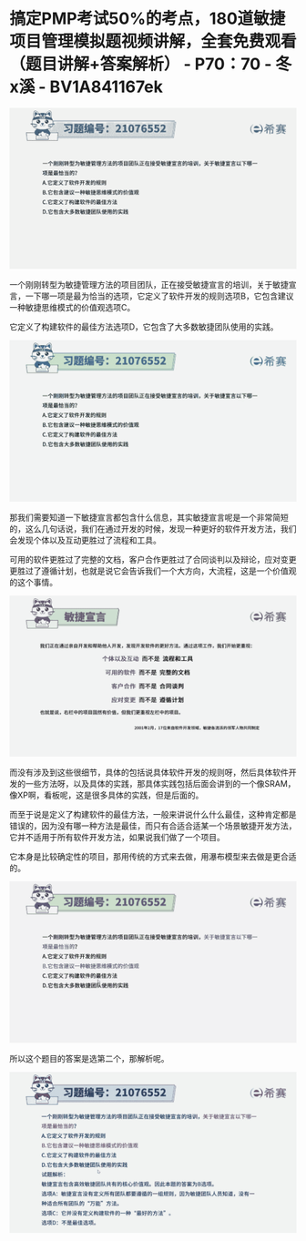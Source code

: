 # 搞定PMP考试50%的考点，180道敏捷项目管理模拟题视频讲解，全套免费观看（题目讲解+答案解析） - P70：70 - 冬x溪 - BV1A841167ek

![](img/5ce67292f66cea77e64c2311c1879bbe_0.png)

一个刚刚转型为敏捷管理方法的项目团队，正在接受敏捷宣言的培训，关于敏捷宣言，一下哪一项是最为恰当的选项，它定义了软件开发的规则选项B，它包含建议一种敏捷思维模式的价值观选项C。

它定义了构建软件的最佳方法选项D，它包含了大多数敏捷团队使用的实践。

![](img/5ce67292f66cea77e64c2311c1879bbe_2.png)

那我们需要知道一下敏捷宣言都包含什么信息，其实敏捷宣言呢是一个非常简短的，这么几句话说，我们在通过开发的时候，发现一种更好的软件开发方法，我们会发现个体以及互动更胜过了流程和工具。

可用的软件更胜过了完整的文档，客户合作更胜过了合同谈判以及辩论，应对变更更胜过了遵循计划，也就是说它会告诉我们一个大方向，大流程，这是一个价值观的这个事情。



![](img/5ce67292f66cea77e64c2311c1879bbe_4.png)

而没有涉及到这些很细节，具体的包括说具体软件开发的规则呀，然后具体软件开发的一些方法呀，以及具体的实践，那具体实践包括后面会讲到的一个像SRAM，像XP啊，看板呢，这是很多具体的实践，但是后面的。

而至于说是定义了构建软件的最佳方法，一般来讲说什么什么最佳，这种肯定都是错误的，因为没有哪一种方法是最佳，而只有合适合适某一个场景敏捷开发方法，它并不适用于所有软件开发方法，如果说我们做了一个项目。

它本身是比较确定性的项目，那用传统的方式来去做，用瀑布模型来去做是更合适的。

![](img/5ce67292f66cea77e64c2311c1879bbe_6.png)

所以这个题目的答案是选第二个，那解析呢。

![](img/5ce67292f66cea77e64c2311c1879bbe_8.png)